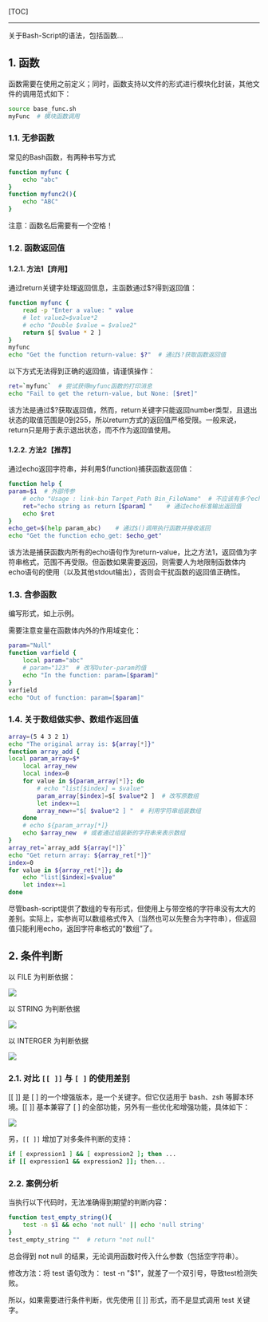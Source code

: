 <!--
+++
title       = "Bash语法"
description = "1. 函数; 2. 条件判断"
date        = "2021-12-21"
tags        = []
categories  = ["3-syntax","39-others"]
series      = []
keywords    = []
weight      = 5
toc         = true
draft       = false
+++ -->

[TOC]

---

关于Bash-Script的语法，包括函数...

## 1. 函数

函数需要在使用之前定义；同时，函数支持以文件的形式进行模块化封装，其他文件的调用范式如下：

```sh
source base_func.sh
myFunc  # 模块函数调用
```

### 1.1. 无参函数

常见的Bash函数，有两种书写方式

```sh
function myfunc {
    echo "abc"
}
function myfunc2(){
    echo "ABC"
}
```

注意：函数名后需要有一个空格！

### 1.2. 函数返回值

#### 1.2.1. 方法1【弃用】

通过return关键字处理返回信息，主函数通过$?得到返回值：

```sh
function myfunc {
    read -p "Enter a value: " value
    # let value2=$value*2
    # echo "Double $value = $value2"
    return $[ $value * 2 ]
}
myfunc
echo "Get the function return-value: $?"  # 通过$?获取函数返回值
```

以下方式无法得到正确的返回值，请谨慎操作：

```sh
ret=`myfunc`  # 尝试获得myfunc函数的打印消息
echo "Fail to get the return-value, but None: [$ret]"
```

该方法是通过$?获取返回值，然而，return关键字只能返回number类型，且退出状态的取值范围是0到255，所以return方式的返回值严格受限。一般来说，return只是用于表示退出状态，而不作为返回值使用。

#### 1.2.2. 方法2【推荐】

通过echo返回字符串，并利用$(function)捕获函数返回值：

```sh
function help {
param=$1  # 外部传参
    # echo "Usage : link-bin Target_Path Bin_FileName"  # 不应该有多个echo
    ret="echo string as return【$param】"    # 通过echo标准输出返回值
    echo $ret
}
echo_get=$(help param_abc)    # 通过$()调用执行函数并接收返回
echo "Get the function echo_get: $echo_get"
```

该方法是捕获函数内所有的echo语句作为return-value，比之方法1，返回值为字符串格式，范围不再受限。但函数如果需要返回，则需要人为地限制函数体内echo语句的使用（以及其他stdout输出），否则会干扰函数的返回值正确性。

### 1.3. 含参函数

编写形式，如上示例。

需要注意变量在函数体内外的作用域变化：

```sh
param="Null"
function varfield {
    local param="abc"
    # param="123"  # 改写Outer-param的值
    echo "In the function: param=[$param]"
}
varfield
echo "Out of function: param=[$param]"
```

### 1.4. 关于数组做实参、数组作返回值

```sh
array=(5 4 3 2 1)
echo "The original array is: ${array[*]}"
function array_add {
local param_array=$*
    local array_new
    local index=0
    for value in ${param_array[*]}; do
        # echo "list[$index] = $value"
        param_array[$index]=$[ $value*2 ]  # 改写原数组
        let index+=1
        array_new+="$[ $value*2 ] "  # 利用字符串组装数组
    done
    # echo ${param_array[*]}
    echo $array_new  # 或者通过组装新的字符串来表示数组
}
array_ret=`array_add ${array[*]}`
echo "Get return array: ${array_ret[*]}"
index=0
for value in ${array_ret[*]}; do
    echo "list[$index]=$value"
    let index+=1
done
```

尽管bash-script提供了数组的专有形式，但使用上与带空格的字符串没有太大的差别。实际上，实参尚可以数组格式传入（当然也可以先整合为字符串），但返回值只能利用echo，返回字符串格式的“数组”了。

## 2. 条件判断

以 FILE 为判断依据：

![](https://img2020.cnblogs.com/blog/2039866/202102/2039866-20210206164851532-1421095724.jpg) <!-- Bash语法\0_1077750-20181218225638061-1479151188.jpg -->

以 STRING 为判断依据

![](https://img2020.cnblogs.com/blog/2039866/202102/2039866-20210206164851774-327470377.jpg) <!-- Bash语法\1_1077750-20181218225752584-880457214.jpg -->

以 INTERGER 为判断依据

![](https://img2020.cnblogs.com/blog/2039866/202102/2039866-20210206164852044-1576163163.jpg) <!-- Bash语法\2_1077750-20181218225912146-482338476.jpg -->

### 2.1. 对比 `[[ ]]` 与 `[ ]` 的使用差别

[[ ]] 是 [ ] 的一个增强版本，是一个关键字。但它仅适用于 bash、zsh 等脚本环境。[[ ]] 基本兼容了 [ ] 的全部功能，另外有一些优化和增强功能，具体如下：

![](https://img2020.cnblogs.com/blog/2039866/202102/2039866-20210206164852259-1676064331.jpg) <!-- Bash语法\3_1077750-20181218230014984-1646390719.jpg -->

另，`[[ ]]` 增加了对多条件判断的支持：

```sh
if [ expression1 ] && [ expression2 ]; then ...
if [[ expression1 && expression2 ]]; then...
```

### 2.2. 案例分析

当执行以下代码时，无法准确得到期望的判断内容：

```sh
function test_empty_string(){
    test -n $1 && echo 'not null' || echo 'null string'
}
test_empty_string ""  # return "not null"
```

总会得到 not null 的结果，无论调用函数时传入什么参数（包括空字符串）。

修改方法：将 test 语句改为： test -n "$1"，就差了一个双引号，导致test检测失败。

所以，如果需要进行条件判断，优先使用 [[ ]] 形式，而不是显式调用 test 关键字。

